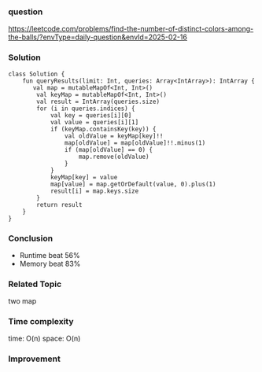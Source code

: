 ### question
https://leetcode.com/problems/find-the-number-of-distinct-colors-among-the-balls/?envType=daily-question&envId=2025-02-16

### Solution
```
class Solution {
    fun queryResults(limit: Int, queries: Array<IntArray>): IntArray {
       val map = mutableMapOf<Int, Int>()
        val keyMap = mutableMapOf<Int, Int>()
        val result = IntArray(queries.size)
        for (i in queries.indices) {
            val key = queries[i][0]
            val value = queries[i][1]
            if (keyMap.containsKey(key)) {
                val oldValue = keyMap[key]!!
                map[oldValue] = map[oldValue]!!.minus(1)
                if (map[oldValue] == 0) {
                    map.remove(oldValue)
                }
            }
            keyMap[key] = value
            map[value] = map.getOrDefault(value, 0).plus(1)
            result[i] = map.keys.size
        }
        return result
    }
}
```

### Conclusion
- Runtime beat 56% 
- Memory beat 83%

### Related Topic
two map

### Time complexity
time: O(n)
space: O(n)

### Improvement
